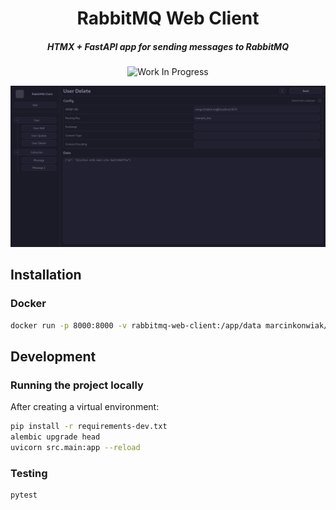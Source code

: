<div align="center">
<h1>RabbitMQ Web Client</h1>
<h5>HTMX + FastAPI app for sending messages to RabbitMQ</h5>

![Work In Progress](https://img.shields.io/badge/Work%20In%20Progress-orange?style=for-the-badge)

<img src="screenshots/screenshot.png" width="800" alt="Screenshot"/>
</div>

## Installation

### Docker

```bash
docker run -p 8000:8000 -v rabbitmq-web-client:/app/data marcinkonwiak/rabbitmq-web-client
```

## Development

### Running the project locally

After creating a virtual environment:
```bash
pip install -r requirements-dev.txt
alembic upgrade head
uvicorn src.main:app --reload
```

### Testing

```bash
pytest
```

